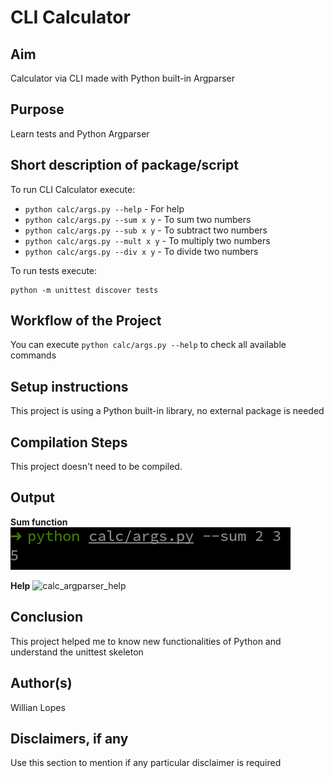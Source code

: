 # CLI Calculator

## Aim

Calculator via CLI made with Python built-in Argparser


## Purpose

Learn tests and Python Argparser


## Short description of package/script

To run CLI Calculator execute:

- `python calc/args.py --help` - For help
- `python calc/args.py --sum x y` - To sum two numbers
- `python calc/args.py --sub x y` - To subtract  two numbers
- `python calc/args.py --mult x y` - To multiply two numbers
- `python calc/args.py --div x y` - To divide two numbers


To run tests execute:
```shell
python -m unittest discover tests
```


## Workflow of the Project

You can execute `python calc/args.py --help` to check all available commands


## Setup instructions

This project is using a Python built-in library, no external package is needed


## Compilation Steps

This project doesn't need to be compiled.


## Output

**Sum function**
![calc_argparser](./calc_argparser.png)

**Help**
![calc_argparser_help](./calc_argparser_helper.png)


## Conclusion

This project helped me to know new functionalities of Python and understand the unittest skeleton


## Author(s)

Willian Lopes


## Disclaimers, if any

Use this section to mention if any particular disclaimer is required
